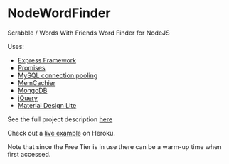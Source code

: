 NodeWordFinder
==============

Scrabble / Words With Friends Word Finder for NodeJS

Uses:

* [Express Framework](http://expressjs.com/)
* [Promises](https://github.com/tildeio/rsvp.js/)
* [MySQL connection pooling](https://github.com/felixge/node-mysql)
* [MemCachier](https://github.com/alevy/memjs)
* [MongoDB](http://www.mongodb.org/)
* [jQuery](http://jquery.com/)
* [Material Design Lite](https://getmdl.io/)

See the full project description [here](https://github.com/cheshirec7/wordfinder)

Check out a [live example](http://nodewordfinder.herokuapp.com/) on Heroku.

Note that since the Free Tier is in use there can be a warm-up time when first accessed.
 